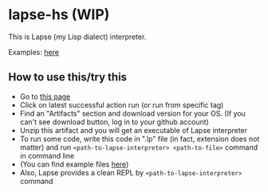 # lapse-hs (WIP)
This is Lapse (my Lisp dialect) interpreter.

Examples: [here](https://github.com/ProggerX/lapse-hs/blob/master/example/)

## How to use this/try this
- Go to [this page](https://github.com/ProggerX/lapse-hs/actions)
- Click on latest successful action run (or run from specific tag)
- Find an "Artifacts" section and download version for your OS. (If you can't see download button, log in to your github account)
- Unzip this artifact and you will get an executable of Lapse interpreter
- To run some code, write this code in ".lp" file (in fact, extension does not matter) and run `<path-to-lapse-interpreter> <path-to-file>` command in command line
- (You can find example files [here](https://github.com/ProggerX/lapse-hs/blob/master/example/))
- Also, Lapse provides a clean REPL by `<path-to-lapse-interpreter>` command
